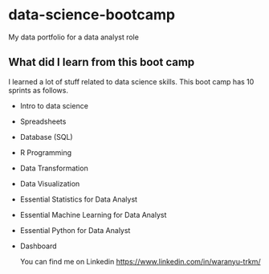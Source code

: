 # data-science-bootcamp
My data portfolio for a data analyst role

## What did I learn from this boot camp

I learned a lot of stuff related to data science skills. This boot camp has 10 sprints as follows.

- Intro to data science
- Spreadsheets
- Database (SQL)
- R Programming
- Data Transformation
- Data Visualization
- Essential Statistics for Data Analyst
- Essential Machine Learning for Data Analyst
- Essential Python for Data Analyst
- Dashboard

  You can find me on Linkedin https://www.linkedin.com/in/waranyu-trkm/
